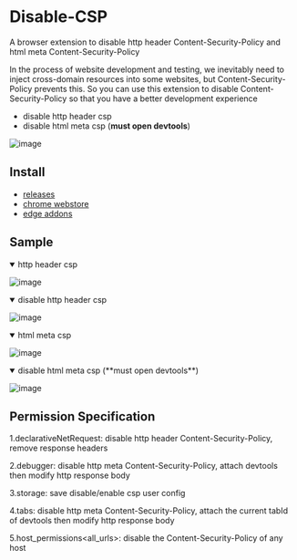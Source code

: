 # Disable-CSP

A browser extension to disable http header Content-Security-Policy and html meta Content-Security-Policy

In the process of website development and testing, we inevitably need to inject cross-domain resources into some websites, but Content-Security-Policy prevents this. So you can use this extension to disable Content-Security-Policy so that you have a better development experience

- disable http header csp
- disable html meta csp (**must open devtools**)

![image](https://github.com/lisonge/Disable-CSP/assets/38517192/530218b5-2183-4c5a-9801-315fdadd6f93)

## Install

- [releases](https://github.com/lisonge/Disable-CSP/releases)
- [chrome webstore](https://chrome.google.com/webstore/detail/disable-csp/hgegihapiofjgmmgigbblnjaicgjhoko)
- [edge addons](https://microsoftedge.microsoft.com/addons/detail/disablecsp/kleofklkancfimlfjhkjegnljkpjafcc)

## Sample

<details open>
  <summary>http header csp</summary>

![image](https://github.com/lisonge/Disable-CSP/assets/38517192/08a00a09-873d-4044-a4b4-f7abb7018734)

</details>

<details open>
  <summary>disable http header csp </summary>

![image](https://github.com/lisonge/Disable-CSP/assets/38517192/d5bf1e81-5482-4479-a8ed-17df47a5643c)

</details>

<details open>
  <summary>html meta csp</summary>

![image](https://github.com/lisonge/Disable-CSP/assets/38517192/cc223640-6e8e-4935-b356-828e1c0de75e)

</details>

<details open>
  <summary>disable html meta csp (**must open devtools**)</summary>

![image](https://github.com/lisonge/Disable-CSP/assets/38517192/18486f78-101c-4964-9de4-2a2a91387708)

</details>

## Permission Specification

1.declarativeNetRequest: disable http header Content-Security-Policy, remove response headers

2.debugger: disable http meta Content-Security-Policy, attach devtools then modify http response body

3.storage: save disable/enable csp user config

4.tabs: disable http meta Content-Security-Policy, attach the current tabId of devtools then modify http response body

5.host_permissions<all_urls>: disable the Content-Security-Policy of any host
